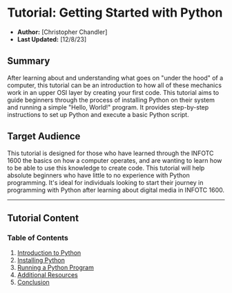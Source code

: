 # Tutorial: Getting Started with Python

- **Author:** [Christopher Chandler]
- **Last Updated:** [12/8/23]

## Summary

After learning about and understanding what goes on "under the hood" of a computer, this tutorial can be an introduction to how all of these mechanics work in an upper OSI layer by creating your first code. This tutorial aims to guide beginners through the process of installing Python on their system and running a simple "Hello, World!" program. It provides step-by-step instructions to set up Python and execute a basic Python script.

## Target Audience

This tutorial is designed for those who have learned through the INFOTC 1600 the basics on how a computer operates, and are wanting to learn how to be able to use this knowledge to create code. This tutorial will help absolute beginners who have little to no experience with Python programming. It's ideal for individuals looking to start their journey in programming with Python after learning about digital media in INFOTC 1600.

---

## Tutorial Content

### Table of Contents

1. [Introduction to Python](https://github.com/ChrisChandler325/Python-Introduction-Tutorial/blob/main/Introduction.md)
3. [Installing Python](https://github.com/ChrisChandler325/Python-Introduction-Tutorial/blob/main/Installing%20Python.md)
4. [Running a Python Program](https://github.com/ChrisChandler325/Python-Introduction-Tutorial/blob/main/First%20Python%20Script)
5. [Additional Resources](https://github.com/ChrisChandler325/Python-Introduction-Tutorial/blob/main/Additional%20Resources)
6. [Conclusion](https://github.com/ChrisChandler325/Python-Introduction-Tutorial/blob/main/Conclusion)
